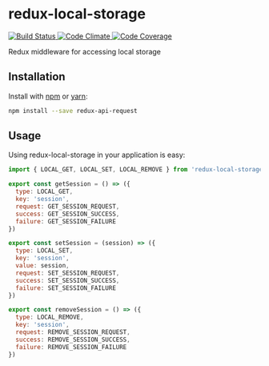 # redux-local-storage

<a href="https://circleci.com/gh/thinktopography/redux-api-request">
  <img src="https://img.shields.io/circleci/project/thinktopography/redux-api-request.svg?maxAge=600" alt="Build Status" >
</a>
<a href="https://codeclimate.com/github/thinktopography/redux-api-request">
  <img src="https://img.shields.io/codeclimate/github/thinktopography/redux-api-request.svg?maxAge=600" alt="Code Climate" />
</a>
<a href="https://codeclimate.com/github/thinktopography/redux-api-request/coverage">
  <img src="https://img.shields.io/codeclimate/coverage/github/thinktopography/redux-api-request.svg?maxAge=600" alt="Code Coverage" />
</a>

Redux middleware for accessing local storage

## Installation
Install with [npm](http://npmjs.com) or [yarn](https://yarnpkg.com):

```sh
npm install --save redux-api-request
```

## Usage
Using redux-local-storage in your application is easy:

```javascript
import { LOCAL_GET, LOCAL_SET, LOCAL_REMOVE } from 'redux-local-storage/action_types'

export const getSession = () => ({
  type: LOCAL_GET,
  key: 'session',
  request: GET_SESSION_REQUEST,
  success: GET_SESSION_SUCCESS,
  failure: GET_SESSION_FAILURE
})

export const setSession = (session) => ({
  type: LOCAL_SET,
  key: 'session',
  value: session,
  request: SET_SESSION_REQUEST,
  success: SET_SESSION_SUCCESS,
  failure: SET_SESSION_FAILURE
})

export const removeSession = () => ({
  type: LOCAL_REMOVE,
  key: 'session',
  request: REMOVE_SESSION_REQUEST,
  success: REMOVE_SESSION_SUCCESS,
  failure: REMOVE_SESSION_FAILURE
})
```
